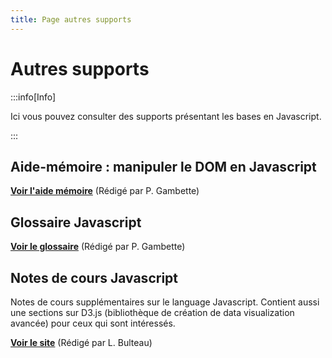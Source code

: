 ```yaml
---
title: Page autres supports
---
```


# Autres supports


:::info[Info]

Ici vous pouvez consulter des supports présentant les bases en Javascript.

:::

## Aide-mémoire : manipuler le DOM en Javascript

**[Voir l'aide mémoire](/assets/JsDOM-AideMemoire-2024.pdf)** (Rédigé par P. Gambette)

## Glossaire Javascript

**[Voir le glossaire](/assets/R112-Glossaire-Javascript.pdf)** (Rédigé par P. Gambette)

## Notes de cours Javascript

Notes de cours supplémentaires sur le language Javascript. 
Contient aussi une sections sur D3.js (bibliothèque de création de data visualization avancée) pour ceux qui sont intéressés.

**[Voir le site](https://igm.univ-mlv.fr/~bulteau/mmi/index.html)** (Rédigé par L. Bulteau)